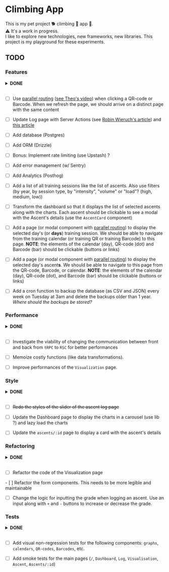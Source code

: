 # Climbing App

This is my pet project 🐕 climbing 🧗 app 📱.  
⚠️ It's a work in progress.  
I like to explore new technologies, new frameworks, new libraries. This project
is my playground for these experiments.  

## TODO

### Features

<details>
<summary><strong>DONE</strong></summary>

- [x] Clicking a QR-code or Barcode should open a modal with the code, not a new
  page
- [x] Add chart showing the average (min and max) number of tries per grade
- [x] Add auth (Clerk) and protect the `/log` route
- [x] Add ability to log a training session
- [x] Update the page (tab) title when we navigate to a new page
- [x] Add toasts for success and error form submission

</details>
</br>

- [ ] Use [parallel
  routing](https://nextjs.org/docs/app/building-your-application/routing/parallel-routes)
  ([see Theo's video](https://www.youtube.com/watch?v=d5x0JCZbAJs&t=5527s))
  when clicking a QR-code or Barcode. When we
  refresh the page, we should arrive
  on a distinct page with the same content

- [ ] Update Log page with Server Actions (see [Robin Wieruch's
  article](https://www.robinwieruch.de/next-forms/)) and [this
  article](https://www.robinwieruch.de/react-form-validation/)

- [ ] Add database (Postgres)

- [ ] Add ORM (Drizzle)

- [ ] Bonus: Implement rate limiting (use Upstash) ?

- [ ] Add error management (w/ Sentry)

- [ ] Add Analytics (Posthog)

- [ ] Add a list of all training sessions like the list of ascents. Also use
  filters (by year, by session type, by "intensity",  "volume" or "load"? (high,
  medium, low))

- [ ] Transform the dashboard so that it displays the list of selected ascents
  along with the charts. Each ascent should be clickable to see a modal with the
  Ascent's details (use the `AscentCard` component)

- [ ] Add a page (or modal component with [parallel
  routing](https://nextjs.org/docs/app/building-your-application/routing/parallel-routes#modals))
  to display the selected day's (or **days**) training session. We should be
  able to navigate
  from the training calendar (or training QR or training Barcode) to this page.
  **NOTE**: the elements of the calendar (day), QR-code (dot) and Barcode (bar)
  should be clickable (buttons or links)

- [ ] Add a page (or modal component with [parallel
  routing](https://nextjs.org/docs/app/building-your-application/routing/parallel-routes#modals))
  to display the selected day's ascent**s**. We should be able to navigate to
  this page from
  the QR-code, Barcode, or calendar. **NOTE**: the elements of the calendar
  (day), QR-code (dot), and Barcode (bar) should be clickable (buttons or links)

- [ ] Add a cron function to backup the database (as CSV and JSON) every week on
 Tuesday at 3am and delete the backups older than 1 year. *Where should the
 backups be stored?*

### Performance

<details>
<summary><strong>DONE</strong></summary>

- [x] Improve caching mechanisms for better performances (`createCache`,
  Vercel's fluid computing, ...)
- [x] Use [react compiler](https://nextjs.org/docs/app/api-reference/config/next-config-js/reactCompiler)

</details>
</br>

- [ ] Investigate the viability of changing the communication between front and
  back from `tRPC` to `RSC` for better performances

- [ ] Memoize costly functions (like data transformations).

- [ ] Improve performances of the `Visualization` page.

### Style

<details>
<summary><strong>DONE</strong></summary>

- [x] Redo the styles of the group toggle in the ascent log page
- [x] Style the sign-in button & User Avatar button
- [x] Style the QR/Barcode buttons & the `<dialog>` elements (in the
  Visualization page)

</details>
</br>

- [ ] ~~Redo the styles of the slider of the ascent log page~~

- [ ] Update the Dashboard page to display the charts in a carousel (use lib ?)
  and lazy load the charts

- [ ] Update the `ascents/:id` page to display a card with the ascent's details

### Refactoring

<details>
<summary><strong>DONE</strong></summary>

- [x] Redo ascents table with another library (`@handsontable`)
- [x] Merge QR-Code pages and Barcode pages for training and ascents into one
  page. Use a switch to change from training to ascents. Use a button-group to
  change visualisation type (barcode or QR-code)
- [x] Switch all radix-ui components to base-ui
- [x] ~~Use [HeatJS](https://www.william-troup.com/heat-js/examples/index.html) to
  display the calendars (training and ascents). Also take the opportunity to
  stash my component somewhere and also improve it using the best practice found
  in HeatJS~~
- [x] Add the calendars (ascents and training) to the Visualization page

</details>
</br>

- [ ] Refactor the code of the Visualization page

- [ ] Refactor the form components. This needs to be more legible and
maintainable

- [ ] Change the logic for inputting the grade when logging an ascent. Use an
  input along with `+` and `-` buttons to increase or decrease the grade.

### Tests

<details>
<summary><strong>DONE</strong></summary>

- [x] Add unit tests for the charts data transformations helpers. This allows us
  to refactor the code to improve performance or readability without breaking
  the app
- [x] Add unit tests for the `Google Sheets` to `JS` transformer functions
- [x] Add unit tests for the functions in the `src/helpers` folder

</details>
</br>

- [ ] Add visual non-regression tests for the following components: `graphs`,
  `calendars`, `QR-codes`, `Barcodes`, etc.

- [ ] Add smoke tests for the main pages (`/`, `Dashboard`, `Log`,
  `Visualisation`, `Ascent`, `Ascents/:id`)
